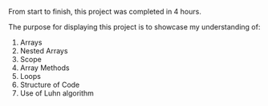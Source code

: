From start to finish, this project was completed in 4 hours. 

The purpose for displaying this project is to showcase my understanding of:
1. Arrays
2. Nested Arrays
3. Scope
4. Array Methods
5. Loops
6. Structure of Code
7. Use of Luhn algorithm

